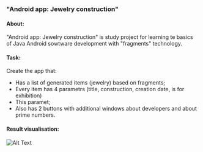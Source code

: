 ### "Android app: Jewelry construction"
#### About:
"Android app: Jewelry construction" is study project for learning te basics of Java Android sowtware development with "fragments" technology.

#### Task:
Create the app that:
- Has a list of generated items (jewelry) based on fragments;
- Every item has 4 parametrs (title, construction, creation date, is for exhibition)
- This paramet;
- Also has 2 buttons with additional windows about developers and about prime numbers.

#### Result visualisation:

![Alt Text](https://media.giphy.com/media/Gl42CDXHSlHig5Qbbt/giphy.gif)
